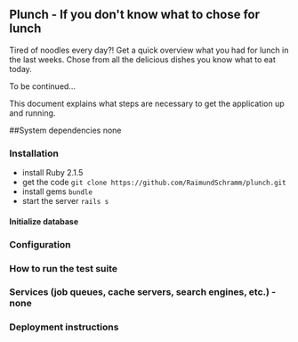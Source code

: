 ## Plunch - If you don't know what to chose for lunch

Tired of noodles every day?!
Get a quick overview what you had for lunch in the last weeks.
Chose from all the delicious dishes you know what to eat today.

To be continued...

This document explains what steps are necessary to get the
application up and running.

##System dependencies
none

### Installation
* install Ruby 2.1.5
* get the code
`git clone https://github.com/RaimundSchramm/plunch.git`
* install gems
`bundle`
* start the server
`rails s`

#### Initialize database

### Configuration
### How to run the test suite
### Services (job queues, cache servers, search engines, etc.) - none
### Deployment instructions
